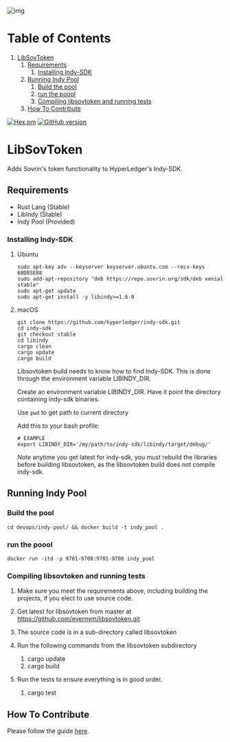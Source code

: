 ![img](https://github.com/sovrin-foundation/sovrin/blob/master/banner.png)

# Table of Contents

1.  [LibSovToken](#orged7f66f)
    1.  [Requirements](#requirements)
        1.  [Installing Indy-SDK](#installing-indy-sdk)
    2.  [Running Indy Pool](#running-indy-pool)
        1.  [Build the pool](#build-the-pool)
        2.  [run the poool](#run-the-poool)
        3.  [Compiling libsovtoken and running tests](#compiling-libsovtoken-and-running-tests)
    3.  [How To Contribute](#how-to-contribute)

<a href="https://www.apache.org/licenses/LICENSE-2.0.txt" target="_blank">![Hex.pm](https://img.shields.io/hexpm/l/plug.svg?style=plastic)</a>
<a href="https://badge.fury.io/gh/sovrin-foundation%2Flibsovtoken">[![GitHub version](https://badge.fury.io/gh/sovrin-foundation%2Flibsovtoken.svg)](https://badge.fury.io/gh/sovrin-foundation%2Flibsovtoken)</a>

<a id="orged7f66f"></a>

# LibSovToken

Adds Sovrin's token functionality to HyperLedger's Indy-SDK. 


<a id="requirements"></a>

## Requirements

-   Rust Lang (Stable)
-   LibIndy (Stable)
-   Indy Pool (Provided)


<a id="installing-indy-sdk"></a>

### Installing Indy-SDK

1.  Ubuntu

        sudo apt-key adv --keyserver keyserver.ubuntu.com --recv-keys 68DB5E88
        sudo add-apt-repository "deb https://repo.sovrin.org/sdk/deb xenial stable"
        sudo apt-get update
        sudo apt-get install -y libindy>=1.6.0

2.  macOS

        git clone https://github.com/hyperledger/indy-sdk.git
        cd indy-sdk
        git checkout stable 
        cd libindy
        cargo clean 
        cargo update
        cargo build
    
    Libsovtoken build needs to know how to find Indy-SDK. This is done
    through the environment variable LIBINDY_DIR.
    
    Create an environment variable LIBINDY_DIR. Have it point the directory
    containing indy-sdk binaries.
    
    Use `pwd` to get path to current directory
    
    Add this to your bash profile:
    
        # EXAMPLE 
        export LIBINDY_DIR='/my/path/to/indy-sdk/libindy/target/debug/'
    
    *Note* anytime you get latest for indy-sdk, you must rebuild the
    libraries before building libsovtoken, as the libsovtoken build does not
    compile indy-sdk.


<a id="running-indy-pool"></a>

## Running Indy Pool


<a id="build-the-pool"></a>

### Build the pool

    cd devops/indy-pool/ && docker build -t indy_pool . 


<a id="run-the-poool"></a>

### run the poool

    docker run -itd -p 9701-9708:9701-9708 indy_pool


<a id="compiling-libsovtoken-and-running-tests"></a>

### Compiling libsovtoken and running tests

1.  Make sure you meet the requirements above, including building the
    projects, if you elect to use source code.
2.  Get latest for libsovtoken from master at
    <https://github.com/evernym/libsovtoken.git>
3.  The source code is in a sub-directory called libsovtoken
4.  Run the following commands from the libsovtoken subdirectory
    1.  cargo update
    2.  cargo build

5.  Run the tests to ensure everything is in good order.
    1.  cargo test


<a id="how-to-contribute"></a>

## How To Contribute

Please follow the guide [here](./doc/pull-request.md).


